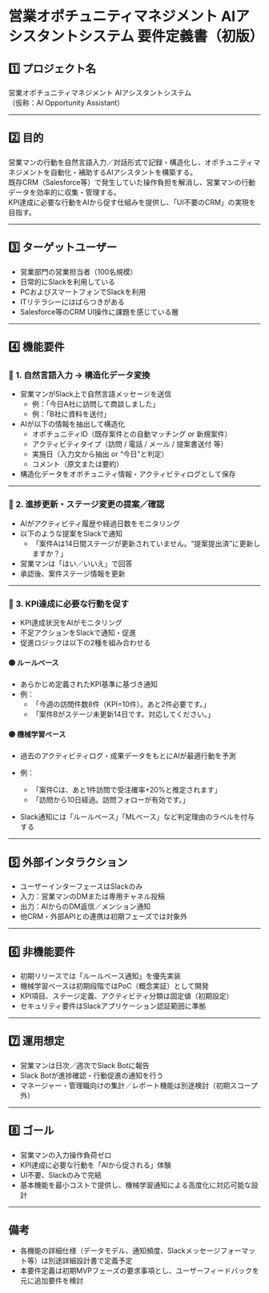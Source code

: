 # 営業オポチュニティマネジメント AIアシスタントシステム 要件定義書（初版）

## 1️⃣ プロジェクト名
営業オポチュニティマネジメント AIアシスタントシステム  
（仮称：AI Opportunity Assistant）

---

## 2️⃣ 目的
営業マンの行動を自然言語入力／対話形式で記録・構造化し、オポチュニティマネジメントを自動化・補助するAIアシスタントを構築する。  
既存CRM（Salesforce等）で発生していた操作負担を解消し、営業マンの行動データを効率的に収集・管理する。  
KPI達成に必要な行動をAIから促す仕組みを提供し、「UI不要のCRM」の実現を目指す。

---

## 3️⃣ ターゲットユーザー
- 営業部門の営業担当者（100名規模）
- 日常的にSlackを利用している
- PCおよびスマートフォンでSlackを利用
- ITリテラシーにはばらつきがある
- Salesforce等のCRM UI操作に課題を感じている層

---

## 4️⃣ 機能要件

### 📌 1. 自然言語入力 → 構造化データ変換
- 営業マンがSlack上で自然言語メッセージを送信
  - 例：「今日A社に訪問して商談しました」
  - 例：「B社に資料を送付」
- AIが以下の情報を抽出して構造化
  - オポチュニティID（既存案件との自動マッチング or 新規案件）
  - アクティビティタイプ（訪問 / 電話 / メール / 提案書送付 等）
  - 実施日（入力文から抽出 or “今日”と判定）
  - コメント（原文または要約）
- 構造化データをオポチュニティ情報・アクティビティログとして保存

---

### 📌 2. 進捗更新・ステージ変更の提案／確認
- AIがアクティビティ履歴や経過日数をモニタリング
- 以下のような提案をSlackで通知
  - 「案件Aは14日間ステージが更新されていません。“提案提出済”に更新しますか？」
- 営業マンは「はい／いいえ」で回答
- 承認後、案件ステージ情報を更新

---

### 📌 3. KPI達成に必要な行動を促す
- KPI達成状況をAIがモニタリング
- 不足アクションをSlackで通知・促進
- 促進ロジックは以下の2種を組み合わせる

#### 🟢 ルールベース
- あらかじめ定義されたKPI基準に基づき通知
- 例：
  - 「今週の訪問件数8件（KPI=10件）。あと2件必要です。」
  - 「案件Bがステージ未更新14日です。対応してください。」

#### 🟣 機械学習ベース
- 過去のアクティビティログ・成果データをもとにAIが最適行動を予測
- 例：
  - 「案件Cは、あと1件訪問で受注確率+20%と推定されます」
  - 「訪問から10日経過。訪問フォローが有効です。」

- Slack通知には「ルールベース」「MLベース」など判定理由のラベルを付与する

---

## 5️⃣ 外部インタラクション
- ユーザーインターフェースはSlackのみ
- 入力：営業マンのDMまたは専用チャネル投稿
- 出力：AIからのDM返信／メンション通知
- 他CRM・外部APIとの連携は初期フェーズでは対象外

---

## 6️⃣ 非機能要件
- 初期リリースでは「ルールベース通知」を優先実装
- 機械学習ベースは初期段階ではPoC（概念実証）として開発
- KPI項目、ステージ定義、アクティビティ分類は固定値（初期設定）
- セキュリティ要件はSlackアプリケーション認証範囲に準拠

---

## 7️⃣ 運用想定
- 営業マンは日次／週次でSlack Botに報告
- Slack Botが進捗確認・行動促進の通知を行う
- マネージャー・管理職向けの集計／レポート機能は別途検討（初期スコープ外）

---

## 8️⃣ ゴール
- 営業マンの入力操作負荷ゼロ
- KPI達成に必要な行動を「AIから促される」体験
- UI不要、Slackのみで完結
- 基本機能を最小コストで提供し、機械学習通知による高度化に対応可能な設計

---

## 備考
- 各機能の詳細仕様（データモデル、通知頻度、Slackメッセージフォーマット等）は別途詳細設計書で定義予定
- 本要件定義は初期MVPフェーズの要求事項とし、ユーザーフィードバックを元に追加要件を検討
